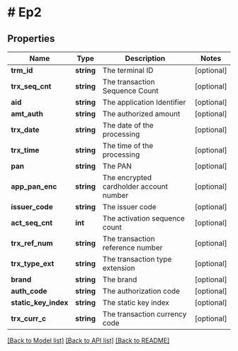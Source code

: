 # # Ep2

## Properties

Name | Type | Description | Notes
------------ | ------------- | ------------- | -------------
**trm_id** | **string** | The terminal ID | [optional]
**trx_seq_cnt** | **string** | The transaction Sequence Count | [optional]
**aid** | **string** | The application Identifier | [optional]
**amt_auth** | **string** | The authorized amount | [optional]
**trx_date** | **string** | The date of the processing | [optional]
**trx_time** | **string** | The time of the processing | [optional]
**pan** | **string** | The PAN | [optional]
**app_pan_enc** | **string** | The encrypted cardholder account number | [optional]
**issuer_code** | **string** | The issuer code | [optional]
**act_seq_cnt** | **int** | The activation sequence count | [optional]
**trx_ref_num** | **string** | The transaction reference number | [optional]
**trx_type_ext** | **string** | The transaction type extension | [optional]
**brand** | **string** | The brand | [optional]
**auth_code** | **string** | The authorization code | [optional]
**static_key_index** | **string** | The static key index | [optional]
**trx_curr_c** | **string** | The transaction currency code | [optional]

[[Back to Model list]](../../README.md#models) [[Back to API list]](../../README.md#endpoints) [[Back to README]](../../README.md)
